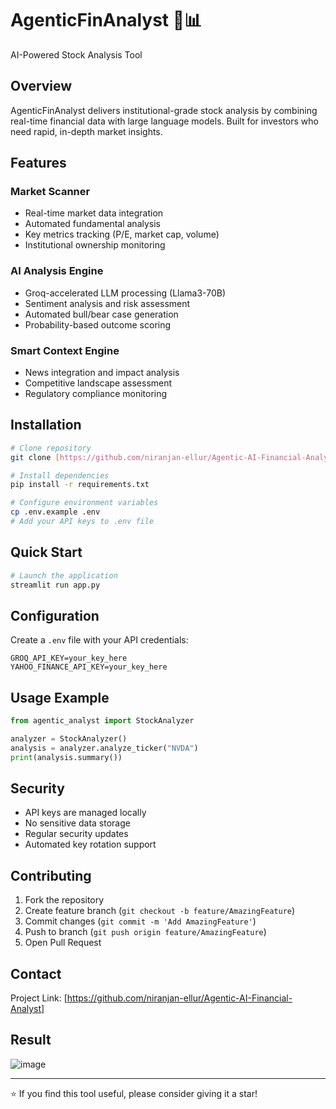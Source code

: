 # AgenticFinAnalyst 🤖📊
AI-Powered Stock Analysis Tool

## Overview
AgenticFinAnalyst delivers institutional-grade stock analysis by combining real-time financial data with large language models. Built for investors who need rapid, in-depth market insights.

## Features

### Market Scanner
- Real-time market data integration
- Automated fundamental analysis
- Key metrics tracking (P/E, market cap, volume)
- Institutional ownership monitoring

### AI Analysis Engine
- Groq-accelerated LLM processing (Llama3-70B)
- Sentiment analysis and risk assessment
- Automated bull/bear case generation
- Probability-based outcome scoring

### Smart Context Engine
- News integration and impact analysis
- Competitive landscape assessment
- Regulatory compliance monitoring

## Installation

```bash
# Clone repository
git clone [https://github.com/niranjan-ellur/Agentic-AI-Financial-Analyst.git]

# Install dependencies
pip install -r requirements.txt

# Configure environment variables
cp .env.example .env
# Add your API keys to .env file
```

## Quick Start

```bash
# Launch the application
streamlit run app.py
```

## Configuration
Create a `.env` file with your API credentials:
```
GROQ_API_KEY=your_key_here
YAHOO_FINANCE_API_KEY=your_key_here
```

## Usage Example
```python
from agentic_analyst import StockAnalyzer

analyzer = StockAnalyzer()
analysis = analyzer.analyze_ticker("NVDA")
print(analysis.summary())
```

## Security
- API keys are managed locally
- No sensitive data storage
- Regular security updates
- Automated key rotation support

## Contributing
1. Fork the repository
2. Create feature branch (`git checkout -b feature/AmazingFeature`)
3. Commit changes (`git commit -m 'Add AmazingFeature'`)
4. Push to branch (`git push origin feature/AmazingFeature`)
5. Open Pull Request



## Contact
Project Link: [https://github.com/niranjan-ellur/Agentic-AI-Financial-Analyst]

## Result

![image](https://github.com/user-attachments/assets/38a5d2ac-6088-4faf-ad30-636eee107c9d)


---
⭐️ If you find this tool useful, please consider giving it a star!
